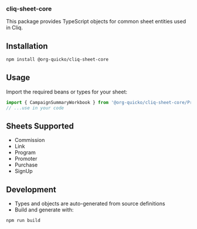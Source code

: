 ### cliq-sheet-core

This package provides TypeScript objects for common sheet entities used in Cliq.

## Installation

```bash
npm install @org-quicko/cliq-sheet-core
```

## Usage

Import the required beans or types for your sheet:

```typescript
import { CampaignSummaryWorkbook } from '@org-quicko/cliq-sheet-core/Promoter/beans';
// ...use in your code
```

## Sheets Supported
- Commission
- Link
- Program
- Promoter
- Purchase
- SignUp

## Development
- Types and objects are auto-generated from source definitions
- Build and generate with:

```bash
npm run build
```